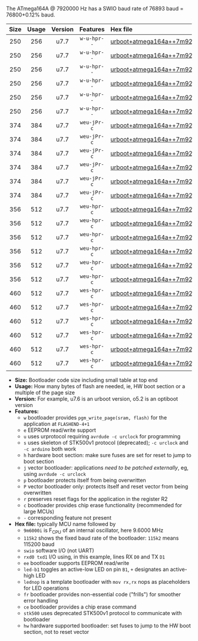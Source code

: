 The ATmega164A @ 7920000 Hz has a SWIO baud rate of 76893 baud = 76800+0.12% baud.

|Size|Usage|Version|Features|Hex file|
|:-:|:-:|:-:|:-:|:--|
|250|256|u7.7|`w-u-hpr--`|[urboot+atmega164a++7m9200i+++76k8_swio_rxd0_txd1_led+b0_hw.hex](https://raw.githubusercontent.com/stefanrueger/urboot.hex/main/mcus/atmega164a/internal_oscillator/fint++7m9200_Hz/br+++76k8_bps/urboot+atmega164a++7m9200i+++76k8_swio_rxd0_txd1_led+b0_hw.hex)|
|250|256|u7.7|`w-u-hpr--`|[urboot+atmega164a++7m9200i+++76k8_swio_rxd0_txd1_led+b7_hw.hex](https://raw.githubusercontent.com/stefanrueger/urboot.hex/main/mcus/atmega164a/internal_oscillator/fint++7m9200_Hz/br+++76k8_bps/urboot+atmega164a++7m9200i+++76k8_swio_rxd0_txd1_led+b7_hw.hex)|
|250|256|u7.7|`w-u-hpr--`|[urboot+atmega164a++7m9200i+++76k8_swio_rxd0_txd1_lednop_hw.hex](https://raw.githubusercontent.com/stefanrueger/urboot.hex/main/mcus/atmega164a/internal_oscillator/fint++7m9200_Hz/br+++76k8_bps/urboot+atmega164a++7m9200i+++76k8_swio_rxd0_txd1_lednop_hw.hex)|
|250|256|u7.7|`w-u-hpr--`|[urboot+atmega164a++7m9200i+++76k8_swio_rxd2_txd3_led+b0_hw.hex](https://raw.githubusercontent.com/stefanrueger/urboot.hex/main/mcus/atmega164a/internal_oscillator/fint++7m9200_Hz/br+++76k8_bps/urboot+atmega164a++7m9200i+++76k8_swio_rxd2_txd3_led+b0_hw.hex)|
|250|256|u7.7|`w-u-hpr--`|[urboot+atmega164a++7m9200i+++76k8_swio_rxd2_txd3_led+b7_hw.hex](https://raw.githubusercontent.com/stefanrueger/urboot.hex/main/mcus/atmega164a/internal_oscillator/fint++7m9200_Hz/br+++76k8_bps/urboot+atmega164a++7m9200i+++76k8_swio_rxd2_txd3_led+b7_hw.hex)|
|250|256|u7.7|`w-u-hpr--`|[urboot+atmega164a++7m9200i+++76k8_swio_rxd2_txd3_lednop_hw.hex](https://raw.githubusercontent.com/stefanrueger/urboot.hex/main/mcus/atmega164a/internal_oscillator/fint++7m9200_Hz/br+++76k8_bps/urboot+atmega164a++7m9200i+++76k8_swio_rxd2_txd3_lednop_hw.hex)|
|374|384|u7.7|`weu-jPr-c`|[urboot+atmega164a++7m9200i+++76k8_swio_rxd0_txd1_ee_led+b0_fr_ce.hex](https://raw.githubusercontent.com/stefanrueger/urboot.hex/main/mcus/atmega164a/internal_oscillator/fint++7m9200_Hz/br+++76k8_bps/urboot+atmega164a++7m9200i+++76k8_swio_rxd0_txd1_ee_led+b0_fr_ce.hex)|
|374|384|u7.7|`weu-jPr-c`|[urboot+atmega164a++7m9200i+++76k8_swio_rxd0_txd1_ee_led+b7_fr_ce.hex](https://raw.githubusercontent.com/stefanrueger/urboot.hex/main/mcus/atmega164a/internal_oscillator/fint++7m9200_Hz/br+++76k8_bps/urboot+atmega164a++7m9200i+++76k8_swio_rxd0_txd1_ee_led+b7_fr_ce.hex)|
|374|384|u7.7|`weu-jPr-c`|[urboot+atmega164a++7m9200i+++76k8_swio_rxd0_txd1_ee_lednop_fr_ce.hex](https://raw.githubusercontent.com/stefanrueger/urboot.hex/main/mcus/atmega164a/internal_oscillator/fint++7m9200_Hz/br+++76k8_bps/urboot+atmega164a++7m9200i+++76k8_swio_rxd0_txd1_ee_lednop_fr_ce.hex)|
|374|384|u7.7|`weu-jPr-c`|[urboot+atmega164a++7m9200i+++76k8_swio_rxd2_txd3_ee_led+b0_fr_ce.hex](https://raw.githubusercontent.com/stefanrueger/urboot.hex/main/mcus/atmega164a/internal_oscillator/fint++7m9200_Hz/br+++76k8_bps/urboot+atmega164a++7m9200i+++76k8_swio_rxd2_txd3_ee_led+b0_fr_ce.hex)|
|374|384|u7.7|`weu-jPr-c`|[urboot+atmega164a++7m9200i+++76k8_swio_rxd2_txd3_ee_led+b7_fr_ce.hex](https://raw.githubusercontent.com/stefanrueger/urboot.hex/main/mcus/atmega164a/internal_oscillator/fint++7m9200_Hz/br+++76k8_bps/urboot+atmega164a++7m9200i+++76k8_swio_rxd2_txd3_ee_led+b7_fr_ce.hex)|
|374|384|u7.7|`weu-jPr-c`|[urboot+atmega164a++7m9200i+++76k8_swio_rxd2_txd3_ee_lednop_fr_ce.hex](https://raw.githubusercontent.com/stefanrueger/urboot.hex/main/mcus/atmega164a/internal_oscillator/fint++7m9200_Hz/br+++76k8_bps/urboot+atmega164a++7m9200i+++76k8_swio_rxd2_txd3_ee_lednop_fr_ce.hex)|
|356|512|u7.7|`weu-hpr-c`|[urboot+atmega164a++7m9200i+++76k8_swio_rxd0_txd1_ee_led+b0_fr_ce_hw.hex](https://raw.githubusercontent.com/stefanrueger/urboot.hex/main/mcus/atmega164a/internal_oscillator/fint++7m9200_Hz/br+++76k8_bps/urboot+atmega164a++7m9200i+++76k8_swio_rxd0_txd1_ee_led+b0_fr_ce_hw.hex)|
|356|512|u7.7|`weu-hpr-c`|[urboot+atmega164a++7m9200i+++76k8_swio_rxd0_txd1_ee_led+b7_fr_ce_hw.hex](https://raw.githubusercontent.com/stefanrueger/urboot.hex/main/mcus/atmega164a/internal_oscillator/fint++7m9200_Hz/br+++76k8_bps/urboot+atmega164a++7m9200i+++76k8_swio_rxd0_txd1_ee_led+b7_fr_ce_hw.hex)|
|356|512|u7.7|`weu-hpr-c`|[urboot+atmega164a++7m9200i+++76k8_swio_rxd0_txd1_ee_lednop_fr_ce_hw.hex](https://raw.githubusercontent.com/stefanrueger/urboot.hex/main/mcus/atmega164a/internal_oscillator/fint++7m9200_Hz/br+++76k8_bps/urboot+atmega164a++7m9200i+++76k8_swio_rxd0_txd1_ee_lednop_fr_ce_hw.hex)|
|356|512|u7.7|`weu-hpr-c`|[urboot+atmega164a++7m9200i+++76k8_swio_rxd2_txd3_ee_led+b0_fr_ce_hw.hex](https://raw.githubusercontent.com/stefanrueger/urboot.hex/main/mcus/atmega164a/internal_oscillator/fint++7m9200_Hz/br+++76k8_bps/urboot+atmega164a++7m9200i+++76k8_swio_rxd2_txd3_ee_led+b0_fr_ce_hw.hex)|
|356|512|u7.7|`weu-hpr-c`|[urboot+atmega164a++7m9200i+++76k8_swio_rxd2_txd3_ee_led+b7_fr_ce_hw.hex](https://raw.githubusercontent.com/stefanrueger/urboot.hex/main/mcus/atmega164a/internal_oscillator/fint++7m9200_Hz/br+++76k8_bps/urboot+atmega164a++7m9200i+++76k8_swio_rxd2_txd3_ee_led+b7_fr_ce_hw.hex)|
|356|512|u7.7|`weu-hpr-c`|[urboot+atmega164a++7m9200i+++76k8_swio_rxd2_txd3_ee_lednop_fr_ce_hw.hex](https://raw.githubusercontent.com/stefanrueger/urboot.hex/main/mcus/atmega164a/internal_oscillator/fint++7m9200_Hz/br+++76k8_bps/urboot+atmega164a++7m9200i+++76k8_swio_rxd2_txd3_ee_lednop_fr_ce_hw.hex)|
|460|512|u7.7|`wes-hpr-c`|[urboot+atmega164a++7m9200i+++76k8_swio_rxd0_txd1_ee_led+b0_fr_ce_stk500_hw.hex](https://raw.githubusercontent.com/stefanrueger/urboot.hex/main/mcus/atmega164a/internal_oscillator/fint++7m9200_Hz/br+++76k8_bps/urboot+atmega164a++7m9200i+++76k8_swio_rxd0_txd1_ee_led+b0_fr_ce_stk500_hw.hex)|
|460|512|u7.7|`wes-hpr-c`|[urboot+atmega164a++7m9200i+++76k8_swio_rxd0_txd1_ee_led+b7_fr_ce_stk500_hw.hex](https://raw.githubusercontent.com/stefanrueger/urboot.hex/main/mcus/atmega164a/internal_oscillator/fint++7m9200_Hz/br+++76k8_bps/urboot+atmega164a++7m9200i+++76k8_swio_rxd0_txd1_ee_led+b7_fr_ce_stk500_hw.hex)|
|460|512|u7.7|`wes-hpr-c`|[urboot+atmega164a++7m9200i+++76k8_swio_rxd0_txd1_ee_lednop_fr_ce_stk500_hw.hex](https://raw.githubusercontent.com/stefanrueger/urboot.hex/main/mcus/atmega164a/internal_oscillator/fint++7m9200_Hz/br+++76k8_bps/urboot+atmega164a++7m9200i+++76k8_swio_rxd0_txd1_ee_lednop_fr_ce_stk500_hw.hex)|
|460|512|u7.7|`wes-hpr-c`|[urboot+atmega164a++7m9200i+++76k8_swio_rxd2_txd3_ee_led+b0_fr_ce_stk500_hw.hex](https://raw.githubusercontent.com/stefanrueger/urboot.hex/main/mcus/atmega164a/internal_oscillator/fint++7m9200_Hz/br+++76k8_bps/urboot+atmega164a++7m9200i+++76k8_swio_rxd2_txd3_ee_led+b0_fr_ce_stk500_hw.hex)|
|460|512|u7.7|`wes-hpr-c`|[urboot+atmega164a++7m9200i+++76k8_swio_rxd2_txd3_ee_led+b7_fr_ce_stk500_hw.hex](https://raw.githubusercontent.com/stefanrueger/urboot.hex/main/mcus/atmega164a/internal_oscillator/fint++7m9200_Hz/br+++76k8_bps/urboot+atmega164a++7m9200i+++76k8_swio_rxd2_txd3_ee_led+b7_fr_ce_stk500_hw.hex)|
|460|512|u7.7|`wes-hpr-c`|[urboot+atmega164a++7m9200i+++76k8_swio_rxd2_txd3_ee_lednop_fr_ce_stk500_hw.hex](https://raw.githubusercontent.com/stefanrueger/urboot.hex/main/mcus/atmega164a/internal_oscillator/fint++7m9200_Hz/br+++76k8_bps/urboot+atmega164a++7m9200i+++76k8_swio_rxd2_txd3_ee_lednop_fr_ce_stk500_hw.hex)|

- **Size:** Bootloader code size including small table at top end
- **Usage:** How many bytes of flash are needed, ie, HW boot section or a multiple of the page size
- **Version:** For example, u7.6 is an urboot version, o5.2 is an optiboot version
- **Features:**
  + `w` bootloader provides `pgm_write_page(sram, flash)` for the application at `FLASHEND-4+1`
  + `e` EEPROM read/write support
  + `u` uses urprotocol requiring `avrdude -c urclock` for programming
  + `s` uses skeleton of STK500v1 protocol (deprecated); `-c urclock` and `-c arduino` both work
  + `h` hardware boot section: make sure fuses are set for reset to jump to boot section
  + `j` vector bootloader: applications *need to be patched externally*, eg, using `avrdude -c urclock`
  + `p` bootloader protects itself from being overwritten
  + `P` vector bootloader only: protects itself and reset vector from being overwritten
  + `r` preserves reset flags for the application in the register R2
  + `c` bootloader provides chip erase functionality (recommended for large MCUs)
  + `-` corresponding feature not present
- **Hex file:** typically MCU name followed by
  + `9m6000i` is F<sub>CPU</sub> of an internal oscillator, here 9.6000 MHz
  + `115k2` shows the fixed baud rate of the bootloader: `115k2` means 115200 baud
  + `swio` software I/O (not UART)
  + `rxd0 txd1` I/O using, in this example, lines RX `D0` and TX `D1`
  + `ee` bootloader supports EEPROM read/write
  + `led-b1` toggles an active-low LED on pin `B1`, `+` designates an active-high LED
  + `lednop` is a template bootloader with `mov rx,rx` nops as placeholders for LED operations
  + `fr` bootloader provides non-essential code ("frills") for smoother error handling
  + `ce` bootloader provides a chip erase command
  + `stk500` uses deprecated STK500v1 protocol to communicate with bootloader
  + `hw` hardware supported bootloader: set fuses to jump to the HW boot section, not to reset vector
